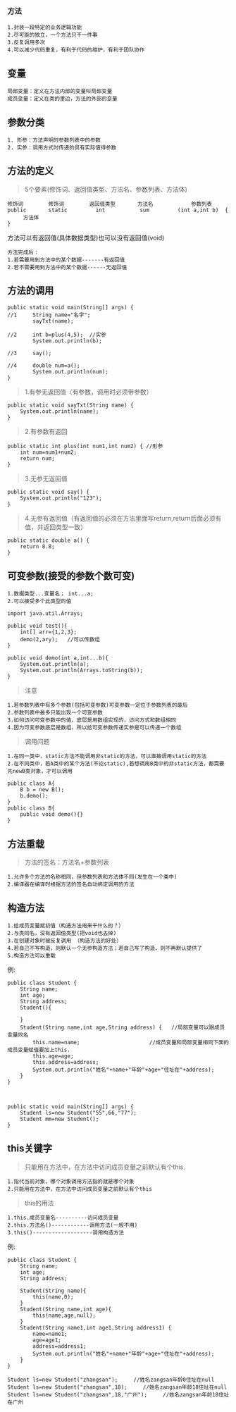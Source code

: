 ### 方法
	1.封装一段特定的业务逻辑功能
	2.尽可能的独立，一个方法只干一件事
	3.反复调用多次
	4.可以减少代码重复，有利于代码的维护，有利于团队协作

## 变量
	局部变量：定义在方法内部的变量叫局部变量
	成员变量：定义在类的里边，方法的外部的变量

## 参数分类
	1. 形参：方法声明时参数列表中的参数
	2. 实参：调用方式时传递的具有实际值得参数

## 方法的定义
>5个要素(修饰词、返回值类型、方法名、参数列表、方法体)
	 
	修饰词        修饰词        返回值类型       方法名            参数列表
	public       static         int           sum         (int a,int b)  {
	     方法体
	}

方法可以有返回值(具体数据类型)也可以没有返回值(void)

```
方法完成后：
1.若需要用到方法中的某个数据-------有返回值
2.若不需要用到方法中的某个数据------无返回值
```

## 方法的调用
	public static void main(String[] args) {
	//1		String name="名字";
			sayTxt(name);
		
	//2	    int b=plus(4,5);  //实参
			System.out.println(b);	
		
	//3  	say();
	
	//4     double num=a();
			System.out.println(num);
	}


>1.有参无返回值（有参数，调用时必须带参数）

	public static void sayTxt(String name) {
		System.out.println(name);
	}
	
>2.有参数有返回

	public static int plus(int num1,int num2) { //形参
		int num=num1+num2;
		return num;
	}


>3.无参无返回值

	public static void say() {
		System.out.println("123");
	}

>4.无参有返回值（有返回值的必须在方法里面写return,return后面必须有值，并返回类型一致）

	public static double a() {
		return 8.8;
	}
	
## 可变参数(接受的参数个数可变)
	1.数据类型...变量名； int...a;
	2.可以接受多个此类型的值

```
import java.util.Arrays;

public void test(){
	int[] arr={1,2,3};
	demo(2,ary);   //可以传数组
}

public void demo(int a,int...b){
	System.out.println(a);
	System.out.println(Arrays.toString(b));
}
```

>注意

	1.若参数列表中有多个参数(包括可变参数)可变参数一定位于参数列表的最后
	2.参数列表中最多只能出现一个可变参数
	3.如何访问可变参数中的值，底层是用数组实现的，访问方式和数组相同
	4.因为可变参数底层是数组，所以给可变参数传递实参是可以传递一个数组


>调用问题

	1.在同一类中，static方法不能调用非static的方法，可以直接调用static的方法
	2.在不同类中，若A类中的某个方法(不论static),若想调用B类中的非static方法，都需要先newB类对象，才可以调用

	public class A{
		B b = new B();
		b.demo();
	}
	public class B{
		public void demo(){}
	}

## 方法重载

>方法的签名：方法名+参数列表

	1.允许多个方法的名称相同，但参数列表和方法体不同(发生在一个类中)
	2.编译器在编译时根据方法的签名自动绑定调用的方法

## 构造方法
	1.给成员变量赋初值（构造方法用来干什么的？）
	2.与类同名，没有返回值类型(把void也去掉)
	3.在创建对象时被反复调用 （构造方法的好处）
	4.若自己不写构造，则默认一个无参构造方法；若自己写了构造，则不再默认提供了
	5.构造方法可以重载

例:
```
public class Student {
	String name;
	int age;
	String address;
	Student(){
		
	}
	Student(String name,int age,String address) {   //局部变量可以跟成员变量同名
		this.name=name;                      //成员变量和局部变量相同下面的成员变量赋值要加上this.
		this.age=age;
		this.address=address;
		System.out.println("姓名"+name+"年龄"+age+"住址在"+address);
	}
}



public static void main(String[] args) {
	Student ls=new Student("55",66,"77");
	Student mm=new Student();
}
```

## this关键字
>只能用在方法中，在方法中访问成员变量之前默认有个this.

	1.指代当前对象，哪个对象调用方法指的就是哪个对象
	2.只能用在方法中，在方法中访问成员变量之前默认有个this

>this的用法

	1.this.成员变量名----------访问成员变量
	2.this.方法名()------------调用方法(一般不用)
	3.this()-------------------调用构造方法
	
例:
```
public class Student {
	String name;
	int age;
	String address;
	
	Student(String name){
		this(name,0);
	}
	Student(String name,int age){
		this(name,age,null);
	}
	Student(String name1,int age1,String address1) {
		name=name1;
		age=age1;
		address=address1;
		System.out.println("姓名"+name+"年龄"+age+"住址在"+address);
	}
}

Student ls=new Student("zhangsan");     //姓名zangsan年龄0住址在null
Student ls=new Student("zhangsan",18);     //姓名zangsan年龄18住址在null
Student ls=new Student("zhangsan",18,"广州");     //姓名zangsan年龄18住址在广州
```


